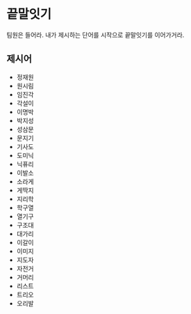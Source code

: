 # 끝말잇기

팀원은 들어라. 내가 제시하는 단어를 시작으로 끝말잇기를 이어가거라.

## 제시어

- 정재원
- 원시림
- 임진각
- 각설이
- 이명박
- 박지성
- 성삼문
- 문지기
- 기사도
- 도미닉
- 닉퓨리
- 이발소
- 소라게
- 게딱지
- 지리학
- 학구열
- 열기구
- 구조대
- 대가리
- 이갈이
- 이미지
- 지도자
- 자전거
- 거머리
- 리스트
- 트리오
- 오리발